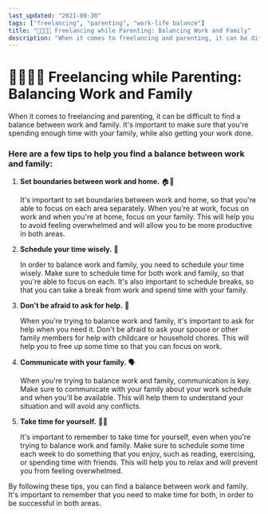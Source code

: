 ```yaml
---
last_updated: "2021-09-30"
tags: ["freelancing", "parenting", "work-life balance"]
title: "👨‍👩‍👧‍👦 Freelancing while Parenting: Balancing Work and Family"
description: "When it comes to freelancing and parenting, it can be difficult to find a balance between work and family. It's important to make sure that you're spending enough time with your family, while also getting your work done."
---
```


# 👨‍👩‍👧‍👦 Freelancing while Parenting: Balancing Work and Family

When it comes to freelancing and parenting, it can be difficult to find a balance between work and family. It's important to make sure that you're spending enough time with your family, while also getting your work done.

### Here are a few tips to help you find a balance between work and family:

1. **Set boundaries between work and home.** 🏠💼

    It's important to set boundaries between work and home, so that you're able to focus on each area separately. When you're at work, focus on work and when you're at home, focus on your family. This will help you to avoid feeling overwhelmed and will allow you to be more productive in both areas.

2. **Schedule your time wisely.** 📅

    In order to balance work and family, you need to schedule your time wisely. Make sure to schedule time for both work and family, so that you're able to focus on each. It's also important to schedule breaks, so that you can take a break from work and spend time with your family.

3. **Don't be afraid to ask for help.** 🙏

    When you're trying to balance work and family, it's important to ask for help when you need it. Don't be afraid to ask your spouse or other family members for help with childcare or household chores. This will help you to free up some time so that you can focus on work.

4. **Communicate with your family.** 🗣️

    When you're trying to balance work and family, communication is key. Make sure to communicate with your family about your work schedule and when you'll be available. This will help them to understand your situation and will avoid any conflicts.

5. **Take time for yourself.** 💆‍♀️

    It's important to remember to take time for yourself, even when you're trying to balance work and family. Make sure to schedule some time each week to do something that you enjoy, such as reading, exercising, or spending time with friends. This will help you to relax and will prevent you from feeling overwhelmed.

By following these tips, you can find a balance between work and family. It's important to remember that you need to make time for both, in order to be successful in both areas.
